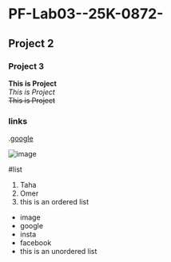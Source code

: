 # PF-Lab03--25K-0872-
## Project 2
### Project 3


**This is Project**\
_This is Project_\
~~This is Project~~

### links
.[google](https://www.google.com)

![image](https://www.pinterest.com/pin/pinterest-wallpaper--938508009816998850/)

#list
1. Taha
2. Omer
3. this is an ordered list
- image
- google
- insta
- facebook
- this is an unordered list
